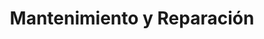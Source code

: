 ---
title: "Mantenimiento y Reparación"
url: /quito/mantenimiento-y-reparacion/
shop: Autowerkstatt
---